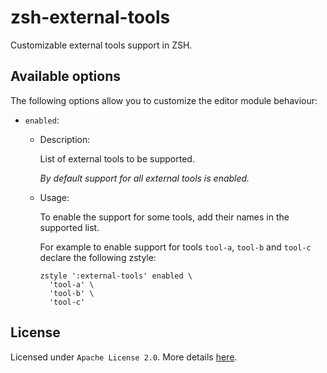 # zsh-external-tools

Customizable external tools support in ZSH.

## Available options

The following options allow you to customize the editor module behaviour:

* `enabled`:

  * Description:

    List of external tools to be supported.

    _By default support for all external tools is enabled._

  * Usage:

    To enable the support for some tools, add their names in the supported list.

    For example to enable support for tools `tool-a`, `tool-b` and `tool-c`
    declare the following zstyle:

    ```
    zstyle ':external-tools' enabled \
      'tool-a' \
      'tool-b' \
      'tool-c'
    ```

## License

Licensed under `Apache License 2.0`. More details [here](./LICENSE).
